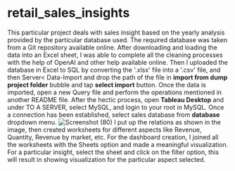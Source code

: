 # retail_sales_insights
This particular project deals with sales insight based on the yearly analysis provided by the particular database used.
The required database was taken from a Git repository available online.
After downloading and loading the data into an Excel sheet, I was able to complete all the cleaning processes with the help of OpenAI and other help available online.
Then I uploaded the database in Excel to SQL by converting the '.xlsx' file into a '.csv' file, and then Server< Data-Import and drop the path of the file in **import from dump project folder** bubble and tap **select import** button.
Once the data is imported, open a new Query file and perform the operations mentioned in another README file.
After the hectic process, open **Tableau Desktop** and under TO A SERVER, select MySQL, and login to your root in MySQL.
Once a connection has been established, select sales database from **database** dropdown menu.
![Screenshot (80)](https://github.com/RG2115/retail_sales_insights/assets/89479277/c9af2813-68b2-4c49-812a-fe3485fbc409)
I put up the relations as shown in the image, then created worksheets for different aspects like Revenue, Quantity, Revenue by market, etc.
For the dashboard creation, I joined all the worksheets with the Sheets option and made a meaningful visualization.
For a particular insight, select the sheet and click on the filter option, this will result in showing visualization for the particular aspect selected.
